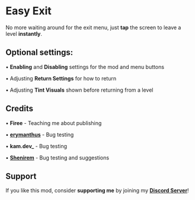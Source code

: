# Easy Exit

No more waiting around for the exit menu, just **<cy>tap</c>** the screen to leave a level **<cg>instantly</c>**.

## <cr>Optional settings:</c>

• **<cg>Enabling</c>** and **<cr>Disabling</c>** settings for the mod and menu buttons

• Adjusting **<cd>Return Settings</c>** for how to return

• Adjusting **<co>Tint Visuals</c>** shown before returning from a level

## <cl>Credits</c>

• **<ca>Firee</c>** - Teaching me about publishing

• **[erymanthus](user:1941705)** - Bug testing

• **<cd>kam.dev_</c>** - Bug testing

• **[Shenirem](user:25514001)** - Bug testing and suggestions

## Support

If you like this mod, consider **<co>supporting me</c>** by joining my **[Discord Server](https://discord.gg/JvTAk5rJ2p)**!